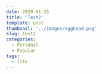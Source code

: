 ```yaml
---
date: 2020-01-25
title: 'Test2'
template: post
thumbnail: '../images/egghead.png'
slug: test2
categories:
  - Personal
  - Popular
tags:
  - life
---
```


